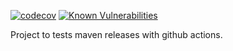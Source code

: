 [![codecov](https://codecov.io/gh/sitepark-com/github-maven-release-test/branch/main/graph/badge.svg?token=AILO6STIG2)](https://codecov.io/gh/sitepark-com/github-maven-release-test)
[![Known Vulnerabilities](https://snyk.io/test/github/sitepark-com/github-maven-release-test/badge.svg)](https://snyk.io/test/github/sitepark-com/github-maven-release-test)

Project to tests maven releases with github actions.
